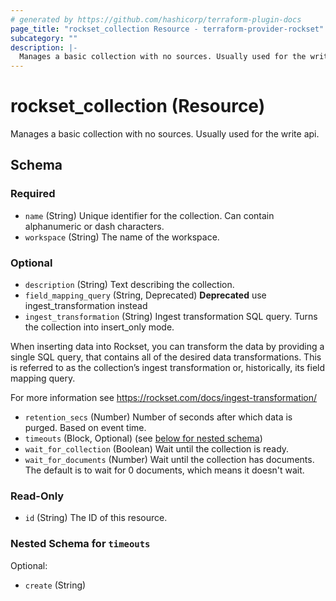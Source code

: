```yaml
---
# generated by https://github.com/hashicorp/terraform-plugin-docs
page_title: "rockset_collection Resource - terraform-provider-rockset"
subcategory: ""
description: |-
  Manages a basic collection with no sources. Usually used for the write api.
---
```


# rockset_collection (Resource)

Manages a basic collection with no sources. Usually used for the write api.



<!-- schema generated by tfplugindocs -->
## Schema

### Required

- `name` (String) Unique identifier for the collection. Can contain alphanumeric or dash characters.
- `workspace` (String) The name of the workspace.

### Optional

- `description` (String) Text describing the collection.
- `field_mapping_query` (String, Deprecated) **Deprecated** use ingest_transformation instead
- `ingest_transformation` (String) Ingest transformation SQL query. Turns the collection into insert_only mode.

When inserting data into Rockset, you can transform the data by providing a single SQL query, 
that contains all of the desired data transformations. 
This is referred to as the collection’s ingest transformation or, historically, its field mapping query.

For more information see https://rockset.com/docs/ingest-transformation/
- `retention_secs` (Number) Number of seconds after which data is purged. Based on event time.
- `timeouts` (Block, Optional) (see [below for nested schema](#nestedblock--timeouts))
- `wait_for_collection` (Boolean) Wait until the collection is ready.
- `wait_for_documents` (Number) Wait until the collection has documents. The default is to wait for 0 documents, which means it doesn't wait.

### Read-Only

- `id` (String) The ID of this resource.

<a id="nestedblock--timeouts"></a>
### Nested Schema for `timeouts`

Optional:

- `create` (String)


